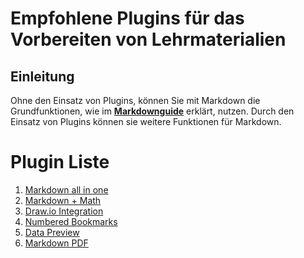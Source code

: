 # Empfohlene Plugins für das Vorbereiten von Lehrmaterialien 

## Einleitung
Ohne den Einsatz von Plugins, können Sie mit Markdown die Grundfunktionen, wie im **[Markdownguide](/post/markdown-guide)** erklärt, nutzen. Durch den Einsatz von Plugins können sie weitere Funktionen für Markdown.

# Plugin Liste  

1. [Markdown all in one](/post/Markdown_all_in_one)
2. [Markdown + Math]((/post/markdown_math)) 
3. [Draw.io Integration](/post/drawio.md)
4. [Numbered Bookmarks]()
5. [Data Preview]()
6. [Markdown PDF]()   
